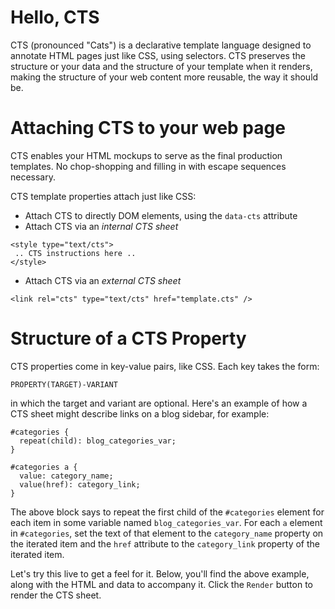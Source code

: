 # Hello, CTS

CTS (pronounced "Cats") is a declarative template language designed to annotate
HTML pages just like CSS, using selectors. CTS preserves the structure or your
data and the structure of your template when it renders, making the structure
of your web content more reusable, the way it should be.

# Attaching CTS to your web page

CTS enables your HTML mockups to serve as the final production templates. No
chop-shopping and filling in with escape sequences necessary.

CTS template properties attach just like CSS:

   * Attach CTS to directly DOM elements, using the `data-cts` attribute
   * Attach CTS via an *internal CTS sheet*
   
    <style type="text/cts">
     .. CTS instructions here ..
    </style>

   * Attach CTS via an *external CTS sheet*

    <link rel="cts" type="text/cts" href="template.cts" />

# Structure of a CTS Property

CTS properties come in key-value pairs, like CSS. Each key takes the form:

    PROPERTY(TARGET)-VARIANT

in which the target and variant are optional. Here's an example of how a CTS
sheet might describe links on a blog sidebar, for example:

    #categories {
      repeat(child): blog_categories_var;
    }

    #categories a {
      value: category_name;
      value(href): category_link;
    }

The above block says to repeat the first child of the `#categories` element for
each item in some variable named `blog_categories_var`. For each `a` element in
`#categories`, set the text of that element to the `category_name` property on
the iterated item and the `href` attribute to the `category_link` property of
the iterated item.

Let's try this live to get a feel for it. Below, you'll find the above example,
along with the HTML and data to accompany it. Click the `Render` button to
render the CTS sheet.



